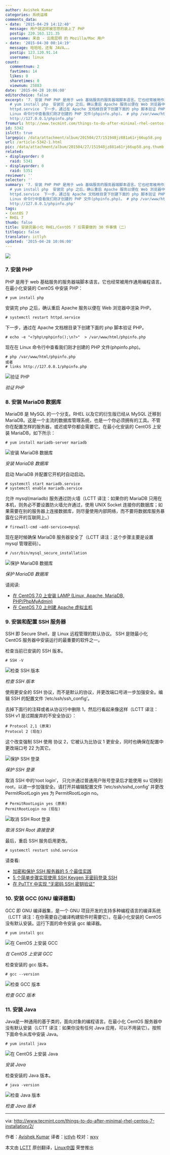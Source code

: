 ```yaml
---
author: Avishek Kumar
categories: 系统运维
comments_data:
- date: '2015-04-29 14:12:40'
  message: 用户就这样被忽悠的装上了 PHP
  postip: 220.163.121.35
  username: 来自 - 云南昆明 的 Mozilla/Mac 用户
- date: '2015-04-30 00:14:19'
  message: 哈哈哈，还有 JAVA。。。
  postip: 123.120.91.14
  username: linux
count:
  commentnum: 2
  favtimes: 14
  likes: 0
  sharetimes: 0
  viewnum: 25883
date: '2015-04-28 10:06:00'
editorchoice: false
excerpt: '7. 安装 PHP PHP 是用于 web 基础服务的服务器端脚本语言。它也经常被用作通用编程语言。在最小化安装的 CentOS 中安装 PHP：
  # yum install php  安装完 php 之后，确认重启 Apache 服务以便在 Web 浏览器中渲染 PHP。 # systemctl restart
  httpd.service  下一步，通过在 Apache 文档根目录下创建下面的 php 脚本验证 PHP。 # echo -e &quot;?php\nphpinfo();\n?&quot;  /var/www/html/phpinfo.php  现在在
  Linux 命令行中查看我们刚才创建的 PHP 文件(phpinfo.php)。 # php /var/www/html/phpinfo.php 或者 # links
  http://127.0.0.1/phpinfo.php'
fromurl: http://www.tecmint.com/things-to-do-after-minimal-rhel-centos-7-installation/2/
id: 5342
islctt: true
largepic: /data/attachment/album/201504/27/151948jz881a61rj66up58.png
url: /article-5342-1.html
pic: /data/attachment/album/201504/27/151948jz881a61rj66up58.png.thumb.jpg
related:
- displayorder: 0
  raid: 5341
- displayorder: 0
  raid: 5351
reviewer: ''
selector: ''
summary: '7. 安装 PHP PHP 是用于 web 基础服务的服务器端脚本语言。它也经常被用作通用编程语言。在最小化安装的 CentOS 中安装 PHP：
  # yum install php  安装完 php 之后，确认重启 Apache 服务以便在 Web 浏览器中渲染 PHP。 # systemctl restart
  httpd.service  下一步，通过在 Apache 文档根目录下创建下面的 php 脚本验证 PHP。 # echo -e &quot;?php\nphpinfo();\n?&quot;  /var/www/html/phpinfo.php  现在在
  Linux 命令行中查看我们刚才创建的 PHP 文件(phpinfo.php)。 # php /var/www/html/phpinfo.php 或者 # links
  http://127.0.0.1/phpinfo.php'
tags:
- CentOS 7
- RHEL 7
thumb: false
title: 安装完最小化 RHEL/CentOS 7 后需要做的 30 件事情（二）
titlepic: false
translator: ictlyh
updated: '2015-04-28 10:06:00'
---
```


![](/data/attachment/album/201504/27/151948jz881a61rj66up58.png)


### 7. 安装 PHP


PHP 是用于 web 基础服务的服务器端脚本语言。它也经常被用作通用编程语言。在最小化安装的 CentOS 中安装 PHP：



```
# yum install php

```

安装完 php 之后，确认重启 Apache 服务以便在 Web 浏览器中渲染 PHP。



```
# systemctl restart httpd.service

```

下一步，通过在 Apache 文档根目录下创建下面的 php 脚本验证 PHP。



```
# echo -e "<?php\nphpinfo();\n?>"  > /var/www/html/phpinfo.php

```

现在在 Linux 命令行中查看我们刚才创建的 PHP 文件(phpinfo.php)。



```
# php /var/www/html/phpinfo.php
或者
# links http://127.0.0.1/phpinfo.php

```

![验证 PHP](/data/attachment/album/201504/27/160953cmpmppl2bloms2ay.jpg)


*验证 PHP*


### 8. 安装 MariaDB 数据库


MariaDB 是 MySQL 的一个分支。RHEL 以及它的衍生版已经从 MySQL 迁移到 MariaDB。这是一个主流的数据库管理系统，也是一个你必须拥有的工具。不管你在配置怎样的服务器，或迟或早你都会需要它。在最小化安装的 CentOS 上安装 MariaDB，如下所示：



```
# yum install mariadb-server mariadb

```

![安装 MariaDB 数据库](/data/attachment/album/201504/27/160954pkzo6xji6rocxwj7.jpg)


*安装 MariaDB 数据库*


启动 MariaDB 并配置它开机时自动启动。



```
# systemctl start mariadb.service
# systemctl enable mariadb.service

```

允许 mysql(mariadb) 服务通过防火墙（LCTT 译注：如果你的 MariaDB 只用在本机，则务必不要设置防火墙允许通过，使用 UNIX Socket 连接你的数据库；如果需要在别的服务器上连接数据库，则尽量使用内部网络，而不要将数据库服务暴露在公开的互联网上。）



```
# firewall-cmd –add-service=mysql

```

现在是时候确保 MariaDB 服务器安全了（LCTT 译注：这个步骤主要是设置 mysql 管理密码）。



```
# /usr/bin/mysql_secure_installation

```

![保护 MariaDB 数据库](/data/attachment/album/201504/27/160955abqcbbp0qb9dbf3s.jpg)


*保护 MariaDB 数据库*


请阅读:


* [在 CentOS 7.0 上安装 LAMP (Linux, Apache, MariaDB, PHP/PhpMyAdmin)](http://www.tecmint.com/install-lamp-in-centos-7/)
* [在 CentOS 7.0 上创建 Apache 虚拟主机](http://www.tecmint.com/apache-virtual-hosting-in-centos/)


### 9. 安装和配置 SSH 服务器


SSH 即 Secure Shell，是 Linux 远程管理的默认协议。 SSH 是随最小化 CentOS 服务器中安装运行的最重要的软件之一。


检查当前已安装的 SSH 版本。



```
# SSH -V

```

![检查 SSH 版本](/data/attachment/album/201504/27/160955aaxr9rszr9ryr7ax.jpg)


*检查 SSH 版本*


使用更安全的 SSH 协议，而不是默认的协议，并更改端口号进一步加强安全。编辑 SSH 的配置文件 ‘/etc/ssh/ssh\_config’。


去掉下面行的注释或者从协议行中删除 1，然后行看起来像这样（LCTT 译注： SSH v1 是过期废弃的不安全协议）：



```
# Protocol 2,1 (原来)
Protocol 2 (现在)

```

这个改变强制 SSH 使用 协议 2，它被认为比协议 1 更安全，同时也确保在配置中更改端口号 22 为其它。


![保护 SSH 登录](/data/attachment/album/201504/27/160955na9cp0f161al1ju6.jpg)


*保护 SSH 登录*


取消 SSH 中的‘root login’， 只允许通过普通用户账号登录后才能使用 su 切换到 root，以进一步加强安全。请打开并编辑配置文件 ‘/etc/ssh/sshd\_config’ 并更改 PermitRootLogin yes 为 PermitRootLogin no。



```
# PermitRootLogin yes (原来) 
PermitRootLogin no (现在)

```

![取消 SSH Root 登录](/data/attachment/album/201504/27/160956m9o99z1zqy79qr5r.jpg)


*取消 SSH Root 直接登录*


最后，重启 SSH 服务启用更改。



```
# systemctl restart sshd.service

```

请查看:


* [加密和保护 SSH 服务器的 5 个最佳实践](http://www.tecmint.com/5-best-practices-to-secure-and-protect-ssh-server/)
* [5 个简单步骤实现使用 SSH Keygen 无密码登录 SSH](http://www.tecmint.com/ssh-passwordless-login-using-ssh-keygen-in-5-easy-steps/)
* [在 PuTTY 中实现 “无密码 SSH 密钥验证”](http://www.tecmint.com/ssh-passwordless-login-with-putty/)


### 10. 安装 GCC (GNU 编译器集)


GCC 即 GNU 编译器集，是一个 GNU 项目开发的支持多种编程语言的编译系统（LCTT 译注：在你需要自己编译构建软件时需要它）。在最小化安装的 CentOS 没有默认安装。运行下面的命令安装 gcc 编译器。



```
# yum install gcc

```

![在 CentOS 上安装 GCC](/data/attachment/album/201504/27/160956uxzecrzlsrhxtyos.jpg)


*在 CentOS 上安装 GCC*


检查安装的 gcc 版本。



```
# gcc --version

```

![检查 GCC 版本](/data/attachment/album/201504/27/160957sykk4j8xq1ougfi4.jpg)


*检查 GCC 版本*


### 11. 安装 Java


Java是一种通用的基于类的，面向对象的编程语言。在最小化 CentOS 服务器中没有默认安装（LCTT 译注：如果你没有任何 Java 应用，可以不用装它）。按照下面命令从库中安装 Java。



```
# yum install java

```

![在 CentOS 上安装 Java](/data/attachment/album/201504/27/160957ecefff8tskzucsb8.jpg)


*安装 Java*


检查安装的 Java 版本。



```
# java -version

```

![检查 Java 版本](/data/attachment/album/201504/27/160957vhc33wkhpr3t9vwg.jpg)


*检查 Java 版本*




---


via: <http://www.tecmint.com/things-to-do-after-minimal-rhel-centos-7-installation/2/>


作者：[Avishek Kumar](http://www.tecmint.com/author/avishek/) 译者：[ictlyh](https://github.com/ictlyh) 校对：[wxy](https://github.com/wxy)


本文由 [LCTT](https://github.com/LCTT/TranslateProject) 原创翻译，[Linux中国](http://linux.cn/) 荣誉推出